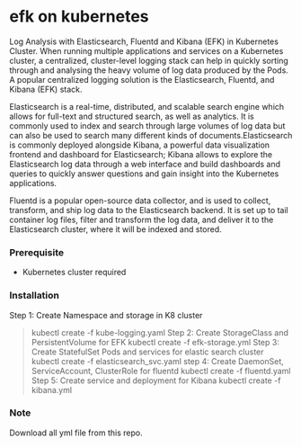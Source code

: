 # efk on kubernetes
Log Analysis with Elasticsearch, Fluentd and Kibana (EFK) in Kubernetes Cluster. When running multiple applications and services on a Kubernetes cluster, a centralized, cluster-level logging stack can help in quickly sorting through and analysing the heavy volume of log data produced by the Pods. A popular centralized logging solution is the Elasticsearch, Fluentd, and Kibana (EFK) stack.

Elasticsearch is a real-time, distributed, and scalable search engine which allows for full-text and structured search, as well as analytics. It is commonly used to index and search through large volumes of log data but can also be used to search many different kinds of documents.Elasticsearch is commonly deployed alongside Kibana, a powerful data visualization frontend and dashboard for Elasticsearch; Kibana allows to explore the Elasticsearch log data through a web interface and build dashboards and queries to quickly answer questions and gain insight into the Kubernetes applications.

Fluentd is a popular open-source data collector, and is used to collect, transform, and ship log data to the Elasticsearch backend. It is set up to tail container log files, filter and transform the log data, and deliver it to the Elasticsearch cluster, where it will be indexed and stored.

### Prerequisite
* Kubernetes cluster required

### Installation 

Step 1: Create Namespace and storage in K8 cluster
> kubectl create -f kube-logging.yaml
Step 2: Create StorageClass and PersistentVolume for EFK
> kubectl create -f efk-storage.yml
Step 3: Create StatefulSet Pods and services for elastic search cluster 
> kubectl create -f elasticsearch_svc.yaml
step 4: Create DaemonSet, ServiceAccount, ClusterRole for fluentd
> kubectl create -f fluentd.yaml
Step 5: Create service and deployment for Kibana
> kubectl create -f kibana.yml

### Note
Download all yml file from this repo.
